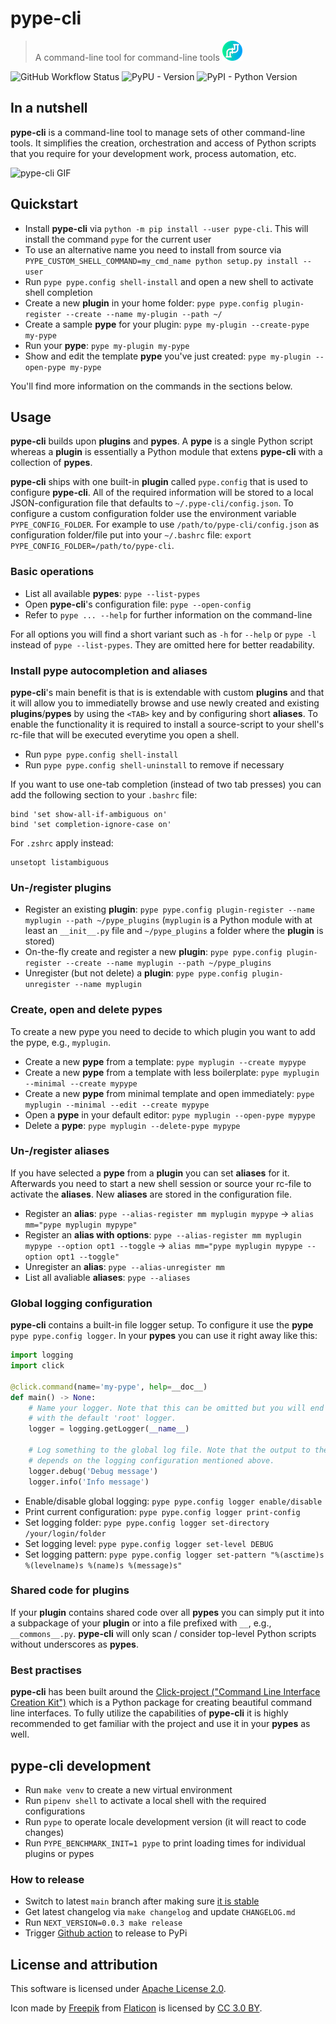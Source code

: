 # pype-cli

> A command-line tool for command-line tools ![pype-cli Logo](res/icon-32.png)

![GitHub Workflow Status](https://img.shields.io/github/actions/workflow/status/BastiTee/pype-cli/build.yml?branch=main) ![PyPU - Version](https://img.shields.io/pypi/v/pype-cli.svg) ![PyPI - Python Version](https://img.shields.io/pypi/pyversions/pype-cli.svg)

## In a nutshell

**pype-cli** is a command-line tool to manage sets of other command-line tools. It simplifies the creation, orchestration and access of Python scripts that you require for your development work, process automation, etc.

![pype-cli GIF](res/pype-cli.gif)

## Quickstart

- Install **pype-cli** via `python -m pip install --user pype-cli`. This will install the command `pype` for the current user
- To use an alternative name you need to install from source via `PYPE_CUSTOM_SHELL_COMMAND=my_cmd_name python setup.py install --user`
- Run `pype pype.config shell-install` and open a new shell to activate shell completion
- Create a new **plugin** in your home folder: `pype pype.config plugin-register --create --name my-plugin --path ~/`
- Create a sample **pype** for your plugin: `pype my-plugin --create-pype my-pype`
- Run your **pype**: `pype my-plugin my-pype`
- Show and edit the template **pype** you've just created: `pype my-plugin --open-pype my-pype`

You'll find more information on the commands in the sections below.

## Usage

**pype-cli** builds upon **plugins** and **pypes**. A **pype** is a single Python script whereas a **plugin** is essentially a Python module that extens **pype-cli** with a collection of **pypes**.

**pype-cli** ships with one built-in **plugin** called `pype.config` that is used to configure **pype-cli**. All of the required information will be stored to a local JSON-configuration file that defaults to `~/.pype-cli/config.json`. To configure a custom configuration folder use the environment variable `PYPE_CONFIG_FOLDER`. For example to use `/path/to/pype-cli/config.json` as configuration folder/file put into your `~/.bashrc` file: `export PYPE_CONFIG_FOLDER=/path/to/pype-cli`.

### Basic operations

- List all available **pypes**: `pype --list-pypes`
- Open **pype-cli**'s configuration file: `pype --open-config`
- Refer to `pype ... --help` for further information on the command-line

For all options you will find a short variant such as `-h` for `--help` or `pype -l` instead of `pype --list-pypes`. They are omitted here for better readability.

### Install pype autocompletion and aliases

**pype-cli**'s main benefit is that is is extendable with custom **plugins** and that it will allow you to immediatelly browse and use newly created and existing **plugins**/**pypes** by using the `<TAB>` key and by configuring short **aliases**. To enable the functionality it is required to install a source-script to your shell's rc-file that will be executed everytime you open a shell.

- Run `pype pype.config shell-install`
- Run `pype pype.config shell-uninstall` to remove if necessary

If you want to use one-tab completion (instead of two tab presses) you can add the following section to your `.bashrc` file:

```shell
bind 'set show-all-if-ambiguous on'
bind 'set completion-ignore-case on'
```

For `.zshrc` apply instead:

```shell
unsetopt listambiguous
```

### Un-/register plugins

- Register an existing **plugin**: `pype pype.config plugin-register --name myplugin --path ~/pype_plugins` (`myplugin` is a Python module with at least an `__init__.py` file and `~/pype_plugins` a folder where the **plugin** is stored)
- On-the-fly create and register a new **plugin**: `pype pype.config plugin-register --create --name myplugin --path ~/pype_plugins`
- Unregister (but not delete) a **plugin**: `pype pype.config plugin-unregister --name myplugin`

### Create, open and delete pypes

To create a new pype you need to decide to which plugin you want to add the pype, e.g., `myplugin`.

- Create a new **pype** from a template: `pype myplugin --create mypype`
- Create a new **pype** from a template with less boilerplate: `pype myplugin --minimal --create mypype`
- Create a new **pype** from minimal template and open immediately: `pype myplugin --minimal --edit --create mypype`
- Open a **pype** in your default editor: `pype myplugin --open-pype mypype`
- Delete a **pype**: `pype myplugin --delete-pype mypype`

### Un-/register aliases

If you have selected a **pype** from a **plugin** you can set **aliases** for it. Afterwards you need to start a new shell session or source your rc-file to activate the **aliases**. New **aliases** are stored in the configuration file.

- Register an **alias**: `pype --alias-register mm myplugin mypype` → `alias mm="pype myplugin mypype"`
- Register an **alias with options**: `pype --alias-register mm myplugin mypype --option opt1 --toggle` → `alias mm="pype myplugin mypype --option opt1 --toggle"`
- Unregister an **alias**: `pype --alias-unregister mm`
- List all avaliable **aliases**: `pype --aliases`

### Global logging configuration

**pype-cli** contains a built-in file logger setup. To configure it use the **pype** `pype pype.config logger`. In your **pypes** you can use it right away like this:

```python
import logging
import click

@click.command(name='my-pype', help=__doc__)
def main() -> None:
    # Name your logger. Note that this can be omitted but you will end up
    # with the default 'root' logger.
    logger = logging.getLogger(__name__)

    # Log something to the global log file. Note that the output to the file
    # depends on the logging configuration mentioned above.
    logger.debug('Debug message')
    logger.info('Info message')
```

- Enable/disable global logging: `pype pype.config logger enable/disable`
- Print current configuration: `pype pype.config logger print-config`
- Set logging folder: `pype pype.config logger set-directory /your/login/folder`
- Set logging level: `pype pype.config logger set-level DEBUG`
- Set logging pattern: `pype pype.config logger set-pattern "%(asctime)s %(levelname)s %(name)s %(message)s"`

### Shared code for plugins

If your **plugin** contains shared code over all **pypes** you can simply put it into a subpackage of your **plugin** or into a file prefixed with `__`, e.g., `__commons__.py`. **pype-cli** will only scan / consider top-level Python scripts without underscores as **pypes**.

### Best practises

**pype-cli** has been built around the [Click-project ("Command Line Interface Creation Kit")](https://click.palletsprojects.com/) which is a Python package for creating beautiful command line interfaces. To fully utilize the capabilities of **pype-cli** it is highly recommended to get familiar with the project and use it in your **pypes** as well.

## pype-cli development

- Run `make venv` to create a new virtual environment
- Run `pipenv shell` to activate a local shell with the required configurations
- Run `pype` to operate locale development version (it will react to code changes)
- Run `PYPE_BENCHMARK_INIT=1 pype` to print loading times for individual plugins or pypes

### How to release

- Switch to latest `main` branch after making sure [it is stable](https://github.com/BastiTee/pype-cli/actions)
- Get latest changelog via `make changelog` and update `CHANGELOG.md`
- Run `NEXT_VERSION=0.0.3 make release`
- Trigger [Github action](https://github.com/BastiTee/pype-cli/actions?query=workflow%3ARelease) to release to PyPi

## License and attribution

This software is licensed under [Apache License 2.0](LICENSE.txt).

Icon made by [Freepik](https://www.freepik.com/) from [Flaticon](https://www.flaticon.com/free-icon/pipeline_1432915) is licensed by [CC 3.0 BY](http://creativecommons.org/licenses/by/3.0/).
